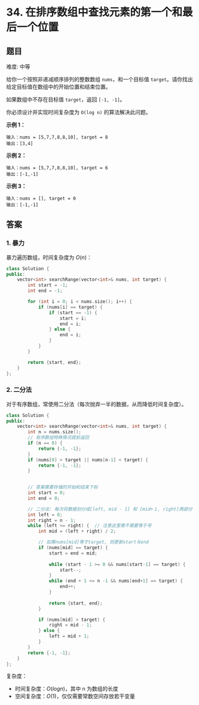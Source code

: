 # 34. 在排序数组中查找元素的第一个和最后一个位置

## 题目

难度: 中等

给你一个按照非递减顺序排列的整数数组 `nums`，和一个目标值 `target`。请你找出给定目标值在数组中的开始位置和结束位置。

如果数组中不存在目标值 `target`，返回 `[-1, -1]`。

你必须设计并实现时间复杂度为 `O(log n)` 的算法解决此问题。

**示例 1：**

```
输入：nums = [5,7,7,8,8,10], target = 8
输出：[3,4]

```

**示例 2：**

```
输入：nums = [5,7,7,8,8,10], target = 6
输出：[-1,-1]
```

**示例 3：**

```
输入：nums = [], target = 0
输出：[-1,-1]

```

## 答案

### 1. 暴力

暴力遍历数组，时间复杂度为 $O(n)$：

```C++
class Solution {
public:
    vector<int> searchRange(vector<int>& nums, int target) {
        int start = -1;
        int end = -1;

        for (int i = 0; i < nums.size(); i++) {
            if (nums[i] == target) {
                if (start == -1) {
                    start = i;
                    end = i;
                } else {
                    end = i;
                }
            }
        }

        return {start, end};
    }
};
```

### 2. 二分法

对于有序数组，常使用二分法（每次抛弃一半的数据，从而降低时间复杂度）。

```c++
class Solution {
public:
    vector<int> searchRange(vector<int>& nums, int target) {
        int n = nums.size();
        // 有序数组特殊情况提前返回
        if (n == 0) {
            return {-1, -1};
        }
        if (nums[0] > target || nums[n-1] < target) {
            return {-1, -1};
        }

        
        // 答案需要存储的开始和结束下标
        int start = 0;
        int end = 0;

        // 二分法: 每次将数据划分成[left, mid - 1] 和 [mid+１, right]两部分
        int left = 0;
        int right = n - 1;
        while (left <= right) {  // 注意这里需不需要等于号
            int mid = (left + right) / 2; 

            // 如果nums[mid]等于target, 则更新start与end
            if (nums[mid] == target) {
                start = end = mid;
                
                while (start - 1 >= 0 && nums[start-1] == target) {
                    start--;
                }
                while (end + 1 <= n -1 && nums[end+1] == target) {
                    end++;
                }
                
                return {start, end};
            }

            if (nums[mid] > target) {
                right = mid - 1;
            } else {
                left = mid + 1;
            }
        }
        return {-1, -1};
    }
};
```

复杂度：

* 时间复杂度：$O(log n)$，其中 n 为数组的长度
* 空间复杂度：$O(1)$，仅仅需要常数空间存放若干变量
